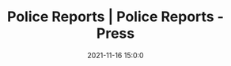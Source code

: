 ---
"title": "Police Reports | Police Reports - Press"
"date": "2021-11-16 15:0:0"
"feed_name": "GOOGLENEWSCONSTRUCTION"
"feed_website": "https://news.google.com/search?q=construction%2Bincident&hl=en-US&gl=US&ceid=US:en"
"feed_rss": "https://news.google.com/rss/search?q=construction%2Bincident&hl=en-US&gl=US&ceid=US:en"
"link": "https://www.presspubs.com/quad/police/police_reports/police-reports/article_430e097c-4721-11ec-9fd8-77f0cbfb6bec.html"
"source": "{'href': 'https://www.presspubs.com', 'title': 'Press'}"
"file": "_posts/2021-1-1-de6c7fb8b7333783c3239f3478c614c13f057a58.md"
"accident": "0"
"drilling": "0"
"dead": "0"
"injured": "0"
"arrested": "0"
"place": "unknown place"
"where": "unknown site"
"causes": "unknown"
"place_uri": "unknown place"
---